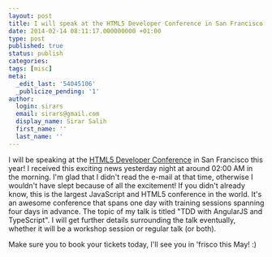 ```yaml
---
layout: post
title: I will speak at the HTML5 Developer Conference in San Francisco
date: 2014-02-14 08:11:17.000000000 +01:00
type: post
published: true
status: publish
categories:
tags: [misc]
meta:
  _edit_last: '54045106'
  _publicize_pending: '1'
author:
  login: sirars
  email: sirars@gmail.com
  display_name: Sirar Salih
  first_name: ''
  last_name: ''
---
```

<p>I will be speaking at the <a title="HTML5 Developer Conference" href="http://html5devconf.com/">HTML5 Developer Conference</a> in San Francisco this year! I received this exciting news yesterday night at around 02:00 AM in the morning. I'm glad that I didn't read the e-mail at that time, otherwise I wouldn't have slept because of all the excitement! If you didn't already know, this is the largest JavaScript and HTML5 conference in the world. It's an awesome conference that spans one day with training sessions spanning four days in advance. The topic of my talk is titled "TDD with AngularJS and TypeScript". I will get further details surrounding the talk eventually, whether it will be a workshop session or regular talk (or both).</p>
<p>Make sure you to book your tickets today, I'll see you in 'frisco this May! :)</p>
<p><a href="http://html5devconf.com/"><img alt="" src="http://sirars.files.wordpress.com/2014/02/capture.png" /></a></p>
